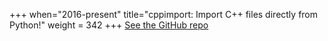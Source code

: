 +++
when="2016-present"
title="cppimport: Import C++ files directly from Python!"
weight = 342
+++
<a href="https://github.com/tbenthompson/cppimport">See the GitHub repo</a>
